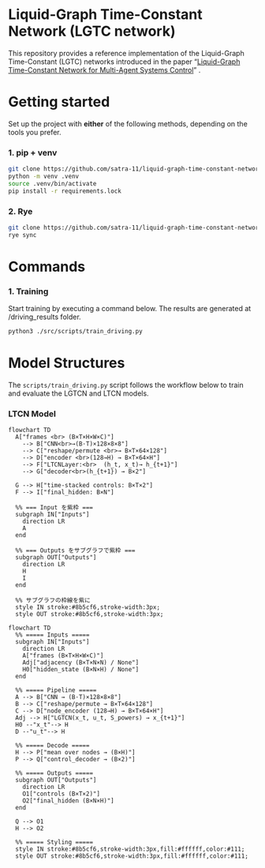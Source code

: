 # Liquid-Graph Time-Constant Network (LGTC network)
This repository provides a reference implementation of the Liquid-Graph Time-Constant (LGTC) networks introduced in the paper “[Liquid-Graph Time-Constant Network for Multi-Agent Systems Control](https://arxiv.org/pdf/2404.13982)” .

# Getting started
Set up the project with **either** of the following methods, depending on the tools you prefer.
### 1. pip + venv
```bash
git clone https://github.com/satra-11/liquid-graph-time-constant-network .
python -m venv .venv
source .venv/bin/activate
pip install -r requirements.lock
```
### 2. Rye
```bash
git clone https://github.com/satra-11/liquid-graph-time-constant-network .
rye sync
```
# Commands
### 1. Training
Start training by executing a command below. The results are generated at /driving_results folder.
```bash
python3 ./src/scripts/train_driving.py
```

# Model Structures

The `scripts/train_driving.py` script follows the workflow below to train and evaluate the LGTCN and LTCN models.
### LTCN Model
```mermaid 
flowchart TD
  A["frames <br> (B×T×H×W×C)"]
    --> B["CNN<br>→(B·T)×128×8×8"]
    --> C["reshape/permute <br>→ B×T×64×128"]
    --> D["encoder <br>(128→H) → B×T×64×H"]
    --> F["LTCNLayer:<br>  (h_t, x_t)→ h_{t+1}"]
    --> G["decoder<br>(h_{t+1}) → B×2"]

  G --> H["time-stacked controls: B×T×2"]
  F --> I["final_hidden: B×N"]

  %% === Input を紫枠 ===
  subgraph IN["Inputs"]
    direction LR
    A
  end
 
  %% === Outputs をサブグラフで紫枠 ===
  subgraph OUT["Outputs"]
    direction LR
    H
    I
  end

  %% サブグラフの枠線を紫に
  style IN stroke:#8b5cf6,stroke-width:3px;
  style OUT stroke:#8b5cf6,stroke-width:3px;
```
```mermaid
flowchart TD
  %% ===== Inputs =====
  subgraph IN["Inputs"]
    direction LR
    A["frames (B×T×H×W×C)"]
    Adj["adjacency (B×T×N×N) / None"]
    H0["hidden_state (B×N×H) / None"]
  end

  %% ===== Pipeline =====
  A --> B["CNN → (B·T)×128×8×8"]
  B --> C["reshape/permute → B×T×64×128"]
  C --> D["node_encoder (128→H) → B×T×64×H"]
  Adj --> H["LGTCN(x_t, u_t, S_powers) → x_{t+1}"]
  H0 --"x_t"--> H
  D --"u_t"--> H

  %% ===== Decode =====
  H --> P["mean over nodes → (B×H)"]
  P --> Q["control_decoder → (B×2)"]

  %% ===== Outputs =====
  subgraph OUT["Outputs"]
    direction LR
    O1["controls (B×T×2)"]
    O2["final_hidden (B×N×H)"]
  end

  Q --> O1
  H --> O2

  %% ===== Styling =====
  style IN stroke:#8b5cf6,stroke-width:3px,fill:#ffffff,color:#111;
  style OUT stroke:#8b5cf6,stroke-width:3px,fill:#ffffff,color:#111;

```

